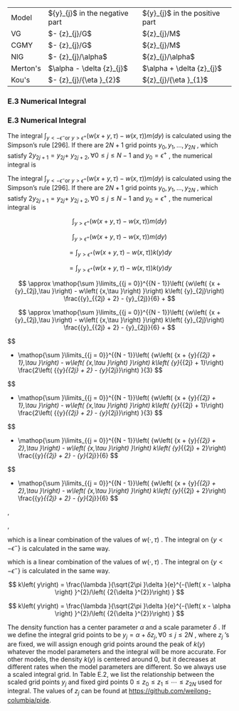 <table><tr><td>Model</td><td>${y}_{j}$ in the negative part</td><td>${y}_{j}$ in the positive part</td></tr><tr><td>VG</td><td>$- {z}_{j}/G$</td><td>${z}_{j}/M$</td></tr><tr><td>CGMY</td><td>$- {z}_{j}/G$</td><td>${z}_{j}/M$</td></tr><tr><td>NIG</td><td>$- {z}_{j}/\alpha$</td><td>${z}_{j}/\alpha$</td></tr><tr><td>Merton's</td><td>$\alpha  - \delta {z}_{j}$</td><td>$\alpha  + \delta {z}_{j}$</td></tr><tr><td>Kou's</td><td>$- {z}_{j}/{\eta }_{2}$</td><td>${z}_{j}/{\eta }_{1}$</td></tr></table>

### E.3 Numerical Integral

### E.3 Numerical Integral

The integral ${\int }_{y <  - {\epsilon }^{ - }\text{or }y > {\epsilon }^{ + }}\left( {w\left( {x + y,\tau }\right)  - w\left( {x,\tau }\right) }\right) m\left( {dy}\right)$ is calculated using the Simpson’s rule [296]. If there are ${2N} + 1$ grid points ${y}_{0},{y}_{1},\ldots ,{y}_{2N}$ , which satisfy $2{y}_{{2j} + 1} = {y}_{2j} +$ ${y}_{{2j} + 2},\forall 0 \leq  j \leq  N - 1$ and ${y}_{0} = {\epsilon }^{ + }$ , the numerical integral is

The integral ${\int }_{y <  - {\epsilon }^{ - }\text{or }y > {\epsilon }^{ + }}\left( {w\left( {x + y,\tau }\right)  - w\left( {x,\tau }\right) }\right) m\left( {dy}\right)$ is calculated using the Simpson’s rule [296]. If there are ${2N} + 1$ grid points ${y}_{0},{y}_{1},\ldots ,{y}_{2N}$ , which satisfy $2{y}_{{2j} + 1} = {y}_{2j} +$ ${y}_{{2j} + 2},\forall 0 \leq  j \leq  N - 1$ and ${y}_{0} = {\epsilon }^{ + }$ , the numerical integral is

$$
{\int }_{y > {\epsilon }^{ + }}\left( {w\left( {x + y,\tau }\right)  - w\left( {x,\tau }\right) }\right) m\left( {dy}\right)
$$

$$
{\int }_{y > {\epsilon }^{ + }}\left( {w\left( {x + y,\tau }\right)  - w\left( {x,\tau }\right) }\right) m\left( {dy}\right)
$$

$$
= {\int }_{y > {\epsilon }^{ + }}\left( {w\left( {x + y,\tau }\right)  - w\left( {x,\tau }\right) }\right) k\left( y\right) {dy}
$$

$$
= {\int }_{y > {\epsilon }^{ + }}\left( {w\left( {x + y,\tau }\right)  - w\left( {x,\tau }\right) }\right) k\left( y\right) {dy}
$$

$$
\approx  \mathop{\sum }\limits_{{j = 0}}^{{N - 1}}\left( {w\left( {x + {y}_{2j},\tau }\right)  - w\left( {x,\tau }\right) }\right) k\left( {y}_{2j}\right) \frac{{y}_{{2j} + 2} - {y}_{2j}}{6} +
$$

$$
\approx  \mathop{\sum }\limits_{{j = 0}}^{{N - 1}}\left( {w\left( {x + {y}_{2j},\tau }\right)  - w\left( {x,\tau }\right) }\right) k\left( {y}_{2j}\right) \frac{{y}_{{2j} + 2} - {y}_{2j}}{6} +
$$

$$
+ \mathop{\sum }\limits_{{j = 0}}^{{N - 1}}\left( {w\left( {x + {y}_{{2j} + 1},\tau }\right)  - w\left( {x,\tau }\right) }\right) k\left( {y}_{{2j} + 1}\right) \frac{2\left( {{y}_{{2j} + 2} - {y}_{2j}}\right) }{3}
$$

$$
+ \mathop{\sum }\limits_{{j = 0}}^{{N - 1}}\left( {w\left( {x + {y}_{{2j} + 1},\tau }\right)  - w\left( {x,\tau }\right) }\right) k\left( {y}_{{2j} + 1}\right) \frac{2\left( {{y}_{{2j} + 2} - {y}_{2j}}\right) }{3}
$$

$$
+ \mathop{\sum }\limits_{{j = 0}}^{{N - 1}}\left( {w\left( {x + {y}_{{2j} + 2},\tau }\right)  - w\left( {x,\tau }\right) }\right) k\left( {y}_{{2j} + 2}\right) \frac{{y}_{{2j} + 2} - {y}_{2j}}{6}
$$

$$
+ \mathop{\sum }\limits_{{j = 0}}^{{N - 1}}\left( {w\left( {x + {y}_{{2j} + 2},\tau }\right)  - w\left( {x,\tau }\right) }\right) k\left( {y}_{{2j} + 2}\right) \frac{{y}_{{2j} + 2} - {y}_{2j}}{6}
$$

,

,

which is a linear combination of the values of $w\left( {\cdot ,\tau }\right)$ . The integral on $\left\{  {y <  - {\epsilon }^{ - }}\right\}$ is calculated in the same way.

which is a linear combination of the values of $w\left( {\cdot ,\tau }\right)$ . The integral on $\left\{  {y <  - {\epsilon }^{ - }}\right\}$ is calculated in the same way.

$$
k\left( y\right)  = \frac{\lambda }{\sqrt{2\pi }\delta }{e}^{-{\left( x - \alpha \right) }^{2}/\left( {2{\delta }^{2}}\right) }
$$

$$
k\left( y\right)  = \frac{\lambda }{\sqrt{2\pi }\delta }{e}^{-{\left( x - \alpha \right) }^{2}/\left( {2{\delta }^{2}}\right) }
$$

The density function has a center parameter $\alpha$ and a scale parameter $\delta$ . If we define the integral grid points to be ${y}_{j} = \alpha  + \delta {z}_{j},\forall 0 \leq  j \leq  {2N}$ , where ${z}_{j}$ ’s are fixed, we will assign enough grid points around the peak of $k\left( y\right)$ whatever the model parameters and the integral will be more accurate. For other models, the density $k\left( y\right)$ is centered around 0, but it decreases at different rates when the model parameters are different. So we always use a scaled integral grid. In Table E.2, we list the relationship between the scaled grid points ${y}_{j}$ and fixed gird points $0 \leq  {z}_{0} \leq  {z}_{1} \leq  \cdots  \leq  {z}_{2N}$ used for integral. The values of ${z}_{j}$ can be found at https://github.com/weilong-columbia/pide.
